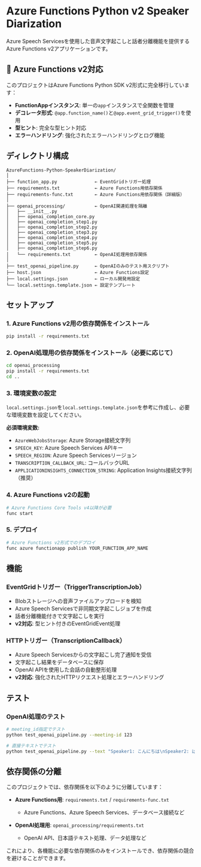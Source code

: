 # Azure Functions Python v2 Speaker Diarization

Azure Speech Servicesを使用した音声文字起こしと話者分離機能を提供するAzure Functions v2アプリケーションです。

## 🚀 Azure Functions v2対応

このプロジェクトはAzure Functions Python SDK v2形式に完全移行しています：

- **FunctionAppインスタンス**: 単一の`app`インスタンスで全関数を管理
- **デコレータ形式**: `@app.function_name()`と`@app.event_grid_trigger()`を使用
- **型ヒント**: 完全な型ヒント対応
- **エラーハンドリング**: 強化されたエラーハンドリングとログ機能

## ディレクトリ構成

```
AzureFunctions-Python-SpeakerDiarization/
│
├── function_app.py              ← EventGridトリガー処理
├── requirements.txt             ← Azure Functions用依存関係
├── requirements-func.txt        ← Azure Functions用依存関係（詳細版）
│
├── openai_processing/           ← OpenAI関連処理を隔離
│   ├── __init__.py
│   ├── openai_completion_core.py
│   ├── openai_completion_step1.py
│   ├── openai_completion_step2.py
│   ├── openai_completion_step3.py
│   ├── openai_completion_step4.py
│   ├── openai_completion_step5.py
│   ├── openai_completion_step6.py
│   └── requirements.txt         ← OpenAI処理用依存関係
│
├── test_openai_pipeline.py      ← OpenAIのみのテスト用スクリプト
├── host.json                    ← Azure Functions設定
├── local.settings.json          ← ローカル開発用設定
└── local.settings.template.json ← 設定テンプレート
```

## セットアップ

### 1. Azure Functions v2用の依存関係をインストール

```bash
pip install -r requirements.txt
```

### 2. OpenAI処理用の依存関係をインストール（必要に応じて）

```bash
cd openai_processing
pip install -r requirements.txt
cd ..
```

### 3. 環境変数の設定

`local.settings.json`を`local.settings.template.json`を参考に作成し、必要な環境変数を設定してください。

**必須環境変数:**
- `AzureWebJobsStorage`: Azure Storage接続文字列
- `SPEECH_KEY`: Azure Speech Services APIキー
- `SPEECH_REGION`: Azure Speech Servicesリージョン
- `TRANSCRIPTION_CALLBACK_URL`: コールバックURL
- `APPLICATIONINSIGHTS_CONNECTION_STRING`: Application Insights接続文字列（推奨）

### 4. Azure Functions v2の起動

```bash
# Azure Functions Core Tools v4以降が必要
func start
```

### 5. デプロイ

```bash
# Azure Functions v2形式でのデプロイ
func azure functionapp publish YOUR_FUNCTION_APP_NAME
```

## 機能

### EventGridトリガー（TriggerTranscriptionJob）
- Blobストレージへの音声ファイルアップロードを検知
- Azure Speech Servicesで非同期文字起こしジョブを作成
- 話者分離機能付きで文字起こしを実行
- **v2対応**: 型ヒント付きのEventGridEvent処理

### HTTPトリガー（TranscriptionCallback）
- Azure Speech Servicesからの文字起こし完了通知を受信
- 文字起こし結果をデータベースに保存
- OpenAI APIを使用した会話の自動整形処理
- **v2対応**: 強化されたHTTPリクエスト処理とエラーハンドリング

## テスト

### OpenAI処理のテスト

```bash
# meeting_id指定でテスト
python test_openai_pipeline.py --meeting-id 123

# 直接テキストでテスト
python test_openai_pipeline.py --text "Speaker1: こんにちは\nSpeaker2: はい"
```

## 依存関係の分離

このプロジェクトでは、依存関係を以下のように分離しています：

- **Azure Functions用**: `requirements.txt` / `requirements-func.txt`
  - Azure Functions、Azure Speech Services、データベース接続など

- **OpenAI処理用**: `openai_processing/requirements.txt`
  - OpenAI API、日本語テキスト処理、データ処理など

これにより、各機能に必要な依存関係のみをインストールでき、依存関係の競合を避けることができます。 